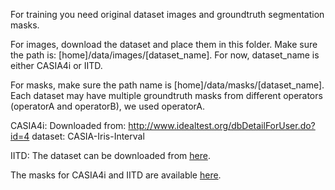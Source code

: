 For training you need original dataset images and groundtruth segmentation masks.

For images, download the dataset and place them in this folder. Make sure the path is:
[home]/data/images/[dataset_name]. For now, dataset_name is either CASIA4i or IITD.

For masks, make sure the path name is [home]/data/masks/[dataset_name]. Each dataset may have multiple groundtruth masks from different operators (operatorA and operatorB), we used operatorA.

CASIA4i:
Downloaded from: http://www.idealtest.org/dbDetailForUser.do?id=4
dataset: CASIA-Iris-Interval

IITD:
The dataset can be downloaded from [here](https://www4.comp.polyu.edu.hk/~csajaykr/IITD/Database_Iris.htm).

The masks for CASIA4i and IITD are available [here](http://www.wavelab.at/sources/Hofbauer14b/). 
